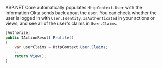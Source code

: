 ASP.NET Core automatically populates `HttpContext.User` with the information Okta sends back about the user. You can check whether the user is logged in with `User.Identity.IsAuthenticated` in your actions or views, and see all of the user's claims in `User.Claims`.

```csharp
[Authorize]
public IActionResult Profile()
{
    var userClaims = HttpContext.User.Claims;
    ...
    return View();
}
```